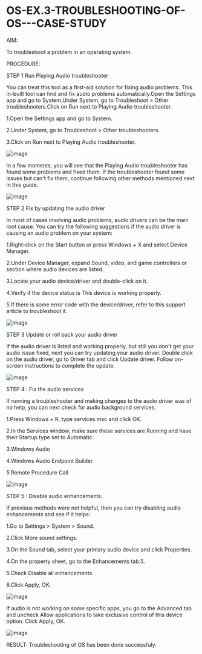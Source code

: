 # OS-EX.3-TROUBLESHOOTING-OF-OS---CASE-STUDY

AIM:

To troubleshoot a problem in an operating system.


PROCEDURE:

STEP 1 Run Playing Audio troubleshooter

You can treat this tool as a first-aid solution for fixing audio problems. This in-built tool can find and fix audio problems automatically.Open the Settings app and go to System.Under System, go to Troubleshoot > Other troubleshooters.Click on Run next to Playing Audio troubleshooter.

1.Open the Settings app and go to System.

2.Under System, go to Troubleshoot > Other troubleshooters.

3.Click on Run next to Playing Audio troubleshooter.

![image](https://github.com/lisianathiruselvan/OS-EX.3-TROUBLESHOOTING-OF-OS---CASE-STUDY/assets/119389971/dfb7d7ef-c08b-4434-8cc7-4de2a1ae03e8)


In a few moments, you will see that the Playing Audio troubleshooter has found some problems and fixed them. If the troubleshooter found some issues but can't fix them, continue following other methods mentioned next in this guide.

![image](https://github.com/lisianathiruselvan/OS-EX.3-TROUBLESHOOTING-OF-OS---CASE-STUDY/assets/119389971/b1fa10fd-cb17-4a86-bbfe-5da2291ba9af)


STEP 2 Fix by updating the audio driver

In most of cases involving audio problems, audio drivers can be the main root cause. You can try the following suggestions if the audio driver is causing an audio problem on your system:

1.Right-click on the Start button or press Windows + X and select Device Manager.

2.Under Device Manager, expand Sound, video, and game controllers or section where audio devices are listed.

3.Locate your audio device/driver and double-click on it.

4.Verify if the device status is This device is working properly.

5.If there is some error code with the device/driver, refer to this support article to troubleshoot it.

![image](https://github.com/lisianathiruselvan/OS-EX.3-TROUBLESHOOTING-OF-OS---CASE-STUDY/assets/119389971/cae67621-a71d-4b84-ae9b-ff351fa4b033)


STEP 3 Update or roll back your audio driver

If the audio driver is listed and working properly, but still you don't get your audio issue fixed, next you can try updating your audio driver. Double click on the audio driver, go to Driver tab and click Update driver. Follow on-screen instructions to complete the update.

![image](https://github.com/lisianathiruselvan/OS-EX.3-TROUBLESHOOTING-OF-OS---CASE-STUDY/assets/119389971/d2ec526a-5b67-444d-943e-1bb8cfa9d09e)


STEP 4 : Fix the audio services

If running a troubleshooter and making changes to the audio driver was of no help, you can next check for audio background services.

1.Press Windows + R, type services.msc and click OK.

2.In the Services window, make sure these services are Running and have their Startup type set to Automatic:

3.Windows Audio

4.Windows Audio Endpoint Builder

5.Remote Procedure Call

![image](https://github.com/lisianathiruselvan/OS-EX.3-TROUBLESHOOTING-OF-OS---CASE-STUDY/assets/119389971/63e7bef9-fe5c-46fe-9284-9b33b36d59d5)


STEP 5 : Disable audio enhancements:

If previous methods were not helpful, then you can try disabling audio enhancements and see if it helps:

1.Go to Settings > System > Sound.

2.Click More sound settings.

3.On the Sound tab, select your primary audio device and click Properties.

4.On the property sheet, go to the Enhancements tab.5.

5.Check Disable all enhancements.

6.Click Apply, OK.

![image](https://github.com/lisianathiruselvan/OS-EX.3-TROUBLESHOOTING-OF-OS---CASE-STUDY/assets/119389971/f9dd3187-77f1-4d1e-842e-d6c80ccc5f5b)


If audio is not working on some specific apps, you go to the Advanced tab and uncheck Allow applications to take exclusive control of this device option. Click Apply, OK.

![image](https://github.com/lisianathiruselvan/OS-EX.3-TROUBLESHOOTING-OF-OS---CASE-STUDY/assets/119389971/cc8185f9-29d4-4ab0-bfd1-76b29bca0ee3)


RESULT:
Troubleshooting of OS has been done successfuly.

